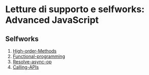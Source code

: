 # Letture di supporto e selfworks: Advanced JavaScript

## Selfworks

1. [High-order-Methods](./01-high-order-methods/)
1. [Functional-programming](./02-functional-programming/)
1. [Resolve-async-op](./03-resolve-async-op/)
1. [Calling-APIs](./04-calling-APIs/)
